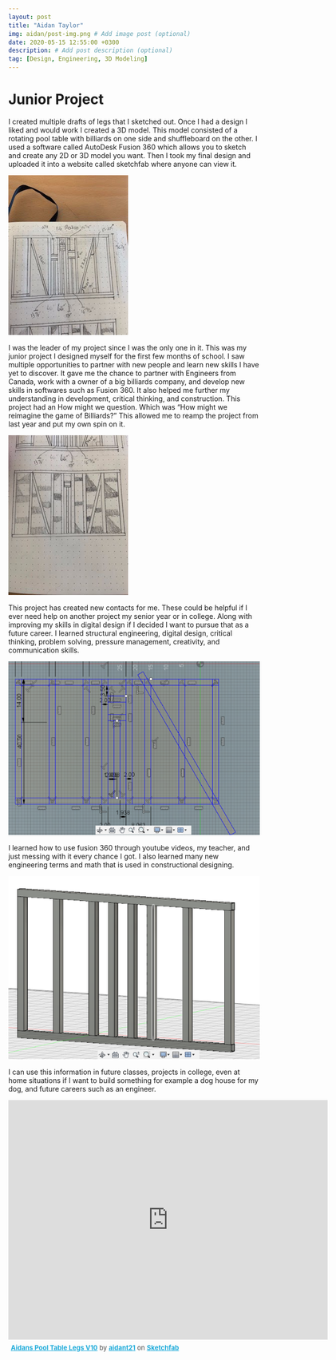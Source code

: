 ```yaml
---
layout: post
title: "Aidan Taylor"
img: aidan/post-img.png # Add image post (optional)
date: 2020-05-15 12:55:00 +0300
description: # Add post description (optional)
tag: [Design, Engineering, 3D Modeling]
---
```

# Junior Project
I created multiple drafts of legs that I sketched out. Once I had a design I liked and would work I created a 3D model.  This model consisted of a rotating pool table with billiards on one side and shuffleboard on the other. I used a software called AutoDesk Fusion 360 which allows you to sketch and create any 2D or 3D model you want. Then I took my final design and uploaded it into a website called sketchfab where anyone can view it.

![Image of App](../assets/img/aidan/a2.jpg)


I was the leader of my project since I was the only one in it. This was my junior project I designed myself for the first few months of school.
I saw multiple opportunities to partner with new people and learn new skills I have yet to discover. It gave me the chance to partner with Engineers from Canada, work with a owner of a big billiards company, and develop new skills in softwares such as Fusion 360. It also helped me further my understanding in development, critical thinking, and construction.
This project had an How might we question. Which was “How might we reimagine the game of Billiards?” This allowed me to reamp the project from last year and put my own spin on it.

![Image of App](../assets/img/aidan/a3.jpg)


This project has created new contacts for me.  These could be helpful if I ever need help on another project my senior year or in college.  Along with improving my skills in digital design if I decided I want to pursue that as a future career.
I learned structural engineering, digital design, critical thinking, problem solving, pressure management, creativity, and communication skills.

![Image of App](../assets/img/aidan/a4.png)


I learned how to use fusion 360 through youtube videos, my teacher, and just messing with it every chance I got. I also learned many new engineering terms and math that is used in constructional designing.

![Image of App](../assets/img/aidan/a1.png)


I can use this information in future classes, projects in college, even at home situations if I want to build something for example a dog house for my dog, and future careers such as an engineer.

<div class="sketchfab-embed-wrapper">
    <iframe title="A 3D model" width="640" height="480" src="https://sketchfab.com/models/e5bab335581e4547875dd552bed7b592/embed?autospin=0.2&amp;autostart=1&amp;preload=1&amp;ui_controls=1&amp;ui_infos=1&amp;ui_inspector=1&amp;ui_stop=1&amp;ui_watermark=1&amp;ui_watermark_link=1" frameborder="0" allow="autoplay; fullscreen; vr" mozallowfullscreen="true" webkitallowfullscreen="true"></iframe>
    <p style="font-size: 13px; font-weight: normal; margin: 5px; color: #4A4A4A;">
        <a href="https://sketchfab.com/3d-models/aidans-pool-table-legs-v10-e5bab335581e4547875dd552bed7b592?utm_medium=embed&utm_source=website&utm_campaign=share-popup" target="_blank" style="font-weight: bold; color: #1CAAD9;">Aidans Pool Table Legs V10</a>
        by <a href="https://sketchfab.com/aidant21?utm_medium=embed&utm_source=website&utm_campaign=share-popup" target="_blank" style="font-weight: bold; color: #1CAAD9;">aidant21</a>
        on <a href="https://sketchfab.com?utm_medium=embed&utm_source=website&utm_campaign=share-popup" target="_blank" style="font-weight: bold; color: #1CAAD9;">Sketchfab</a>
    </p>
</div>
